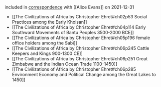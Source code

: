 included in [correspondence](https://mail.google.com/mail/u/0/#sent/QgrcJHrtpqcfsvBqQBGLVQFlpWLfHPfpdsG) with [[Alice Evans]] on 2021-12-31

- [[The Civilizations of Africa by Christopher Ehret#ch02p53 Social Practices among the Early Khoisan]] 
- [[The Civilizations of Africa by Christopher Ehret#ch04p114 Early Southward Movements of Bantu Peoples 3500-2000 BCE]]
- [[The Civilizations of Africa by Christopher Ehret#ch05p196 female office holders among the Sabi]] 
- [[The Civilizations of Africa by Christopher Ehret#ch06p245 Cattle Keepers and Kings 900-1300 CE]]
- [[The Civilizations of Africa by Christopher Ehret#ch06p251 Great Zimbabwe and the Indian Ocean Trade 1100-1450]]
- [[The Civilizations of Africa by Christopher Ehret#ch06p285 Environment Economy and Political Change among the Great Lakes to 1450]]

